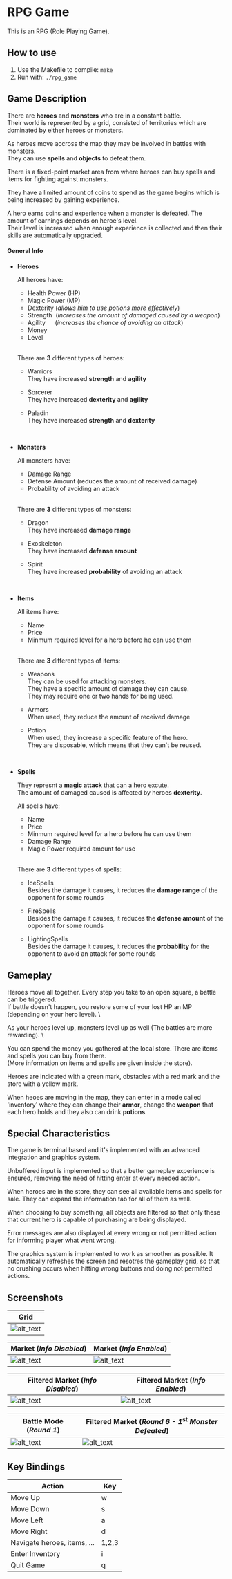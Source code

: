 # RPG Game

This is an RPG (Role Playing Game).

## How to use

1. Use the Makefile to compile: `make`
2. Run with: `./rpg_game`

## Game Description

There are **heroes** and **monsters** who are in a constant battle. \
Their world is represented by a grid, consisted of territories which are dominated by either heroes or monsters. 

As heroes move accross the map they may be involved in battles with monsters. \
They can use **spells** and **objects** to defeat them. 

There is a fixed-point market area from where heroes can buy spells and items for fighting against monsters. 

They have a limited amount of coins to spend as the game begins which is being increased by gaining experience. 

A hero earns coins and experience when a monster is defeated. The amount of earnings depends on heroe's level. \
Their level is increased when enough experience is collected and then their skills are automatically upgraded.
<br>

#### General Info

- **Heroes**

  All heroes have:
    - Health Power (HP)
    - Magic Power  (MP)
    - Dexterity (_allows him to use potions more effectively_)
    - Strength &nbsp;(_increases the amount of damaged caused by a weapon_)
    - Agility &emsp;&nbsp;(_increases the chance of avoiding an attack_)
    - Money
    - Level
  <br>
  
  There are **3** different types of heroes:
  - Warriors \
    They have increased **strength** and **agility**
    
  - Sorcerer \
    They have increased **dexterity** and **agility**
    
  - Paladin \
    They have increased **strength** and **dexterity**
<br>
    
- **Monsters**

  All monsters have:
    - Damage Range
    - Defense Amount (reduces the amount of received damage)
    - Probability of avoiding an attack
    <br>
  
  There are **3** different types of monsters:
  - Dragon \
    They have increased **damage range**
    
  - Exoskeleton \
    They have increased **defense amount**
    
  - Spirit \
    They have increased **probability** of avoiding an attack
<br>
    
- **Items**

  All items have:
    - Name
    - Price
    - Minmum required level for a hero before he can use them
    <br>
  
  There are **3** different types of items:
  - Weapons \
    They can be used for attacking monsters. \
    They have a specific amount of damage they can cause. \
    They may require one or two hands for being used.
    
  - Armors \
    When used, they reduce the amount of received damage
    
  - Potion \
    When used, they increase a specific feature of the hero. \
    They are disposable, which means that they can't be reused.
<br>
    
- **Spells**

  They represnt a **magic attack** that can a hero excute. \
  The amount of damaged caused is affected by heroes **dexterity**.
  
  All spells have:
    - Name
    - Price
    - Minmum required level for a hero before he can use them
    - Damage Range
    - Magic Power required amount for use
    <br>
  
  There are **3** different types of spells:
  - IceSpells \
    Besides the damage it causes, it reduces the **damage range** of the opponent for some rounds
    
  - FireSpells \
    Besides the damage it causes, it reduces the **defense amount** of the opponent for some rounds
    
  - LightingSpells \
    Besides the damage it causes, it reduces the **probability** for the opponent to avoid an attack for some rounds
    

## Gameplay

Heroes move all together. Every step you take to an open square, a battle can be triggered. \
If battle doesn't happen, you restore some of your lost HP an MP (depending on your hero level). \

As your heroes level up, monsters level up as well (The battles are more rewarding). \

You can spend the money you gathered at the local store. There are items and spells you can buy from there. \
(More information on items and spells are given inside the store).

Heroes are indicated with a green mark, obstacles with a red mark and the store with a yellow mark.

When heoes are moving in the map, they can enter in a mode called 'inventory' where they can change their **armor**, change the **weapon** that each hero holds and they also can drink **potions**.


## Special Characteristics

The game is terminal based and it's implemented with an advanced integration and graphics system.

Unbuffered input is implemented so that a better gameplay experience is ensured, removing the need of hitting enter at every needed action.

When heroes are in the store, they can see all available items and spells for sale. They can expand the information tab for all of them as well.

When choosing to buy something, all objects are filtered so that only these that current hero is capable of purchasing are being displayed.

Error messages are also displayed at every wrong or not permitted action for informing player what went wrong.

The graphics system is implemented to work as smoother as possible. It automatically refreshes the screen and resotres the gameplay grid, so that no crushing occurs when hitting wrong buttons and doing not permitted actions.

## Screenshots

| Grid |
|------|
| ![alt_text](https://github.com/MichaelXanth/RPG_Game/blob/master/Screenshots/grid.png) |


| Market (***Info Disabled***) | Market (***Info Enabled***)  |
|--|--|
| ![alt_text](https://github.com/MichaelXanth/RPG_Game/blob/master/Screenshots/market_no_info.png) | ![alt_text](https://github.com/MichaelXanth/RPG_Game/blob/master/Screenshots/market_info.png) |


| Filtered Market (***Info Disabled***) | Filtered Market (***Info Enabled***)  |
|--|--|
| ![alt_text](https://github.com/MichaelXanth/RPG_Game/blob/master/Screenshots/market_filtered_no_info.png) | ![alt_text](https://github.com/MichaelXanth/RPG_Game/blob/master/Screenshots/market_filtered_info.png) |

| Battle Mode (***Round 1***) | Filtered Market (***Round 6 - 1***<sup><b>st</b></sup> ***Monster Defeated***)  |
|--|--|
| ![alt_text](https://github.com/MichaelXanth/RPG_Game/blob/master/Screenshots/battle_mode_round1.png) | ![alt_text](https://github.com/MichaelXanth/RPG_Game/blob/master/Screenshots/battle_mode_round6_defeated_monster.png) |


## Key Bindings

Action                      | Key
----------------------------|----
Move Up                     | w
Move Down                   | s
Move Left                   | a
Move Right                  | d
Navigate heroes, items, ... | 1,2,3
Enter Inventory             | i
Quit Game                   | q
